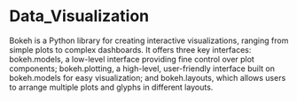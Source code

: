 # Data_Visualization
Bokeh is a Python library for creating interactive visualizations, ranging from simple plots to complex dashboards. It offers three key interfaces: bokeh.models, a low-level interface providing fine control over plot components; bokeh.plotting, a high-level, user-friendly interface built on bokeh.models for easy visualization; and bokeh.layouts, which allows users to arrange multiple plots and glyphs in different layouts.
